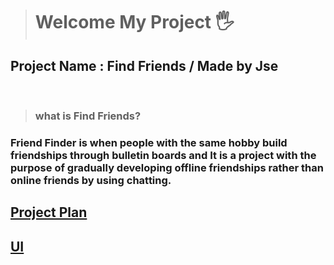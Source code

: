 > # Welcome My Project 🖐️
## Project Name : Find Friends / Made by Jse
<br>

> ### what is Find Friends?
### Friend Finder is when people with the same hobby build friendships through bulletin boards and It is a project with the purpose of gradually developing offline friendships rather than online friends by using chatting. ###

## [Project Plan](https://www.notion.so/Find-Friends-caa1222ccc5c400297547269031b8488)
## [UI](https://www.figma.com/file/1wMZ9CVTPaGvir0cky4wB8/%EC%B9%9C%EA%B5%AC-%EC%B0%BE%EA%B8%B0?node-id=0%3A1&t=5NRu9C4WQpVvpk21-1)
